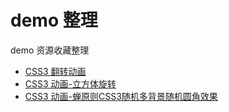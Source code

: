 # demo 整理



demo 资源收藏整理

- [CSS3 翻转动画](./3dimage.html)
- [CSS3 动画-立方体旋转](./z-index.html)
- [CSS3 动画-蝉原则CSS3随机多背景随机圆角效果](./cicada-principle-border-radius.html)
